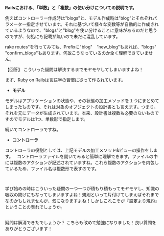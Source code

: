 **Railsにおける、「単数」と「複数」の使い分けについての説明です。**

例えばコントローラー作成時は"blogs"と、モデル作成時は"blog”とそれぞれパラメーター指定させています。それに基づいて様々な変数等が自動的に作成されているようなので、"blogs"と"blog"を使い分けることに意味があるのだと思うのですが、何処にも記載が無いので未だに混乱しています。

rake routes"を行ってみても、Prefixに"blog"　”new_blog"もあれば、"blogs" "confirm_blogs"もあります。何故こうなっているのか全く理解できていません。

【回答】
こういった疑問は解決するまでモヤモヤしてしまいますよね！

まず、Ruby on Railsは言語学の習慣に従って作られています。　　

 - **モデル**  

モデルはアプリケーションの状態や、その状態の加工メソッドを１つにまとめてしまったものです。それは対象のオブジェクトの設計書とも言えます。つまり、それを元にデータが生成されています。本来、設計書は複数も必要のないものですのでモデルは1つ、単数形で指定します。  

続いてコントローラですね。  

 - **コントローラ**  

コントローラの役割としては、上記モデルの加工メソッド&ビューの操作をします。  
コントローラファイルを開いてみると簡単に理解できます。ファイルの中には複数のアクションが記述されていますね。これら複数のアクションを内包しているため、ファイル名は複数形で表すのです。

<br />

学び始めの時はこういった疑問の一つ一つが積もり積もってモヤモヤし、知識の吸収の妨げにもなってしまいますよね！規則といって片付けてしまえばそれまでなのかもしれませんが、気になりますよね！しかしこれこそが『設定より規約』ということの表れでしょうか。  
<br />

疑問は解消できたでしょうか？
こちらも改めて勉強になりました！良い質問をありがとうございます！

